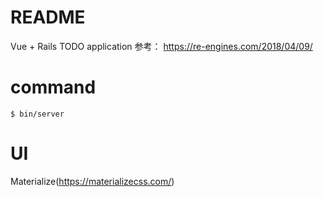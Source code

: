 # README
Vue + Rails TODO application
参考： https://re-engines.com/2018/04/09/
# command
`$ bin/server`

# UI
Materialize(https://materializecss.com/)
